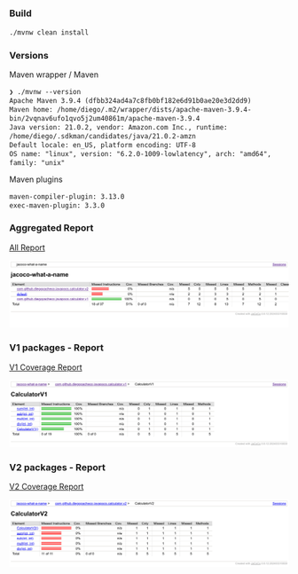 ### Build 
```bash
./mvnw clean install 
```
### Versions
Maven wrapper / Maven
```
❯ ./mvnw --version
Apache Maven 3.9.4 (dfbb324ad4a7c8fb0bf182e6d91b0ae20e3d2dd9)
Maven home: /home/diego/.m2/wrapper/dists/apache-maven-3.9.4-bin/2vqnav6ufo1qvo5j2um40861m/apache-maven-3.9.4
Java version: 21.0.2, vendor: Amazon.com Inc., runtime: /home/diego/.sdkman/candidates/java/21.0.2-amzn
Default locale: en_US, platform encoding: UTF-8
OS name: "linux", version: "6.2.0-1009-lowlatency", arch: "amd64", family: "unix"
```
Maven plugins
```
maven-compiler-plugin: 3.13.0
exec-maven-plugin: 3.3.0
```

### Aggregated Report

<a href="https://htmlpreview.github.io/?https://github.com/diegopacheco/java-pocs/blob/master/pocs/jacoco-what-a-name/site/jacoco/index.html">All Report</a>

<img src="all-coverage.png" />

### V1 packages - Report

<a href="https://htmlpreview.github.io/?https://github.com/diegopacheco/java-pocs/blob/master/pocs/jacoco-what-a-name/site/jacoco/com.github.diegopacheco.javapocs.calculator.v1/CalculatorV1.html">V1 Coverage Report</a>

<img src="v1-coverage.png" />

### V2 packages - Report

<a href="https://htmlpreview.github.io/?https://github.com/diegopacheco/java-pocs/blob/master/pocs/jacoco-what-a-name/site/jacoco/com.github.diegopacheco.javapocs.calculator.v2/CalculatorV2.html">V2 Coverage Report</a>

<img src="v2-coverage.png" />